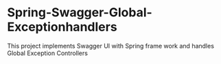 # Spring-Swagger-Global-Exceptionhandlers
This project implements Swagger UI with Spring frame work and handles Global Exception Controllers

